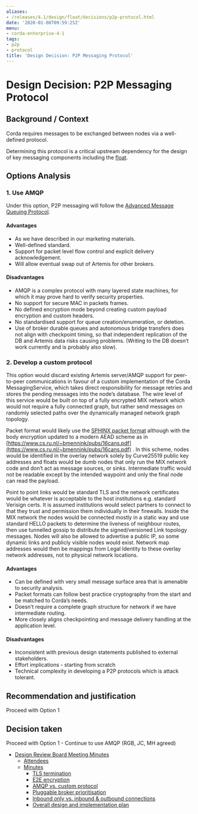 ```yaml
---
aliases:
- /releases/4.1/design/float/decisions/p2p-protocol.html
date: '2020-01-08T09:59:25Z'
menu:
- corda-enterprise-4-1
tags:
- p2p
- protocol
title: 'Design Decision: P2P Messaging Protocol'
---
```



# Design Decision: P2P Messaging Protocol


## Background / Context

Corda requires messages to be exchanged between nodes via a well-defined protocol.

Determining this protocol is a critical upstream dependency for the design of key messaging components including the [float](../design.md).


## Options Analysis


### 1. Use AMQP

Under this option, P2P messaging will follow the [Advanced Message Queuing Protocol](https://www.amqp.org/).


#### Advantages


* As we have described in our marketing materials.
* Well-defined standard.
* Support for packet level flow control and explicit delivery acknowledgement.
* Will allow eventual swap out of Artemis for other brokers.


#### Disadvantages


* AMQP is a complex protocol with many layered state machines, for which it may prove hard to verify security properties.
* No support for secure MAC in packets frames.
* No defined encryption mode beyond creating custom payload encryption and custom headers.
* No standardised support for queue creation/enumeration, or deletion.
* Use of broker durable queues and autonomous bridge transfers does not align with checkpoint timing, so that independent replication of the DB and Artemis data risks causing problems. (Writing to the DB doesn’t work currently and is probably also slow).


### 2. Develop a custom protocol

This option would discard existing Artemis server/AMQP support for peer-to-peer communications in favour of a custom
implementation of the Corda MessagingService, which takes direct responsibility for message retries and stores the
pending messages into the node’s database. The wire level of this service would be built on top of a fully encrypted MIX
network which would not require a fully connected graph, but rather send messages on randomly selected paths over the
dynamically managed network graph topology.

Packet format would likely use the [SPHINX packet format](http://www0.cs.ucl.ac.uk/staff/G.Danezis/papers/sphinx-eprint.pdf) although with the body encryption updated to
a modern AEAD scheme as in [https://www.cs.ru.nl/~bmennink/pubs/16cans.pdf](https://www.cs.ru.nl/~bmennink/pubs/16cans.pdf) . In this scheme, nodes would be identified in
the overlay network solely by Curve25519 public key addresses and floats would be dumb nodes that only run the MIX
network code and don’t act as message sources, or sinks. Intermediate traffic would not be readable except by the
intended waypoint and only the final node can read the payload.

Point to point links would be standard TLS and the network certificates would be whatever is acceptable to the host
institutions e.g. standard Verisign certs. It is assumed institutions would select partners to connect to that they
trust and permission them individually in their firewalls. Inside the MIX network the nodes would be connected mostly in
a static way and use standard HELLO packets to determine the liveness of neighbour routes, then use tunnelled gossip to
distribute the signed/versioned Link topology messages. Nodes will also be allowed to advertise a public IP, so some
dynamic links and publicly visible nodes would exist. Network map addresses would then be mappings from Legal Identity
to these overlay network addresses, not to physical network locations.


#### Advantages


* Can be defined with very small message surface area that is amenable to security analysis.
* Packet formats can follow best practice cryptography from the start and be matched to Corda’s needs.
* Doesn’t require a complete graph structure for network if we have intermediate routing.
* More closely aligns checkpointing and message delivery handling at the application level.


#### Disadvantages


* Inconsistent with previous design statements published to external stakeholders.
* Effort implications - starting from scratch
* Technical complexity in developing a P2P protocols which is attack tolerant.


## Recommendation and justification

Proceed with Option 1


## Decision taken

Proceed with Option 1 - Continue to use AMQP (RGB, JC, MH agreed)



* [Design Review Board Meeting Minutes](drb-meeting-20171116.md)
    * [Attendees](drb-meeting-20171116.md#attendees)
    * [Minutes](drb-meeting-20171116.md#minutes)
        * [TLS termination](drb-meeting-20171116.md#id1)
        * [E2E encryption](drb-meeting-20171116.md#id2)
        * [AMQP vs. custom protocol](drb-meeting-20171116.md#id3)
        * [Pluggable broker prioritisation](drb-meeting-20171116.md#id4)
        * [Inbound only vs. inbound & outbound connections](drb-meeting-20171116.md#inbound-only-vs-inbound-outbound-connections)
        * [Overall design and implementation plan](drb-meeting-20171116.md#overall-design-and-implementation-plan)







